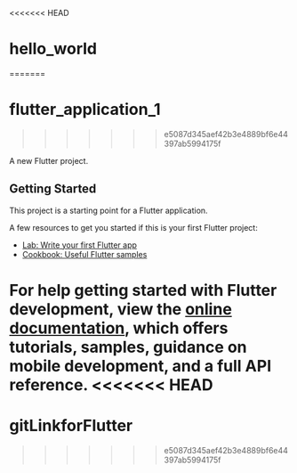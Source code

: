 <<<<<<< HEAD
# hello_world
=======
# flutter_application_1
>>>>>>> e5087d345aef42b3e4889bf6e44397ab5994175f

A new Flutter project.

## Getting Started

This project is a starting point for a Flutter application.

A few resources to get you started if this is your first Flutter project:

- [Lab: Write your first Flutter app](https://docs.flutter.dev/get-started/codelab)
- [Cookbook: Useful Flutter samples](https://docs.flutter.dev/cookbook)

For help getting started with Flutter development, view the
[online documentation](https://docs.flutter.dev/), which offers tutorials,
samples, guidance on mobile development, and a full API reference.
<<<<<<< HEAD
=======
# gitLinkforFlutter
>>>>>>> e5087d345aef42b3e4889bf6e44397ab5994175f
